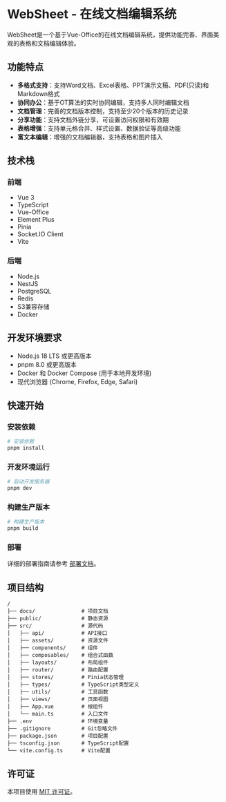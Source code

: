 # WebSheet - 在线文档编辑系统

WebSheet是一个基于Vue-Office的在线文档编辑系统，提供功能完善、界面美观的表格和文档编辑体验。

## 功能特点

- **多格式支持**：支持Word文档、Excel表格、PPT演示文稿、PDF(只读)和Markdown格式
- **协同办公**：基于OT算法的实时协同编辑，支持多人同时编辑文档
- **文档管理**：完善的文档版本控制，支持至少20个版本的历史记录
- **分享功能**：支持文档外链分享，可设置访问权限和有效期
- **表格增强**：支持单元格合并、样式设置、数据验证等高级功能
- **富文本编辑**：增强的文档编辑器，支持表格和图片插入

## 技术栈

### 前端
- Vue 3
- TypeScript
- Vue-Office
- Element Plus
- Pinia
- Socket.IO Client
- Vite

### 后端
- Node.js
- NestJS
- PostgreSQL
- Redis
- S3兼容存储
- Docker

## 开发环境要求

- Node.js 18 LTS 或更高版本
- pnpm 8.0 或更高版本
- Docker 和 Docker Compose (用于本地开发环境)
- 现代浏览器 (Chrome, Firefox, Edge, Safari)

## 快速开始

### 安装依赖

```bash
# 安装依赖
pnpm install
```

### 开发环境运行

```bash
# 启动开发服务器
pnpm dev
```

### 构建生产版本

```bash
# 构建生产版本
pnpm build
```

### 部署

详细的部署指南请参考 [部署文档](docs/deployment.md)。

## 项目结构

```
/
├── docs/               # 项目文档
├── public/             # 静态资源
├── src/                # 源代码
│   ├── api/            # API接口
│   ├── assets/         # 资源文件
│   ├── components/     # 组件
│   ├── composables/    # 组合式函数
│   ├── layouts/        # 布局组件
│   ├── router/         # 路由配置
│   ├── stores/         # Pinia状态管理
│   ├── types/          # TypeScript类型定义
│   ├── utils/          # 工具函数
│   ├── views/          # 页面视图
│   ├── App.vue         # 根组件
│   └── main.ts         # 入口文件
├── .env                # 环境变量
├── .gitignore          # Git忽略文件
├── package.json        # 项目配置
├── tsconfig.json       # TypeScript配置
└── vite.config.ts      # Vite配置
```

## 许可证

本项目使用 [MIT 许可证](LICENSE)。

